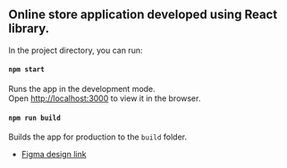 ## Online store application developed using React library.



In the project directory, you can run:

#### `npm start`

Runs the app in the development mode.\
Open [http://localhost:3000](http://localhost:3000) to view it in the browser.

#### `npm run build`

Builds the app for production to the `build` folder.


- [Figma design link](https://www.figma.com/file/fw0toTyXMwM1y4WIe0YFrJ/React-Projects?node-id=0%3A1)

